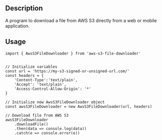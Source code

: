 ## Description

A program to download a file from AWS S3 directly from a web or mobile application.

## Usage

```
import { AwsS3FileDownloader } from 'aws-s3-file-downloader'


// Initialize variables
const url = 'https://my-s3-signed-or-unsigned-url.com/'
const headers = {
    'Content-Type':'text/plain',
    'Accept': 'text/plain',
    'Access-Control-Allow-Origin': '*'
}

// Initialize new AwsS3FileDownloader object
const awsS3FileDownloader = new AwsS3FileDownloader(url, headers)

// Download file from AWS S3
awsS3FileDownloader
    .downloadFile()
    .then(data => console.log(data))
    .catch(e => console.error(e))
```


